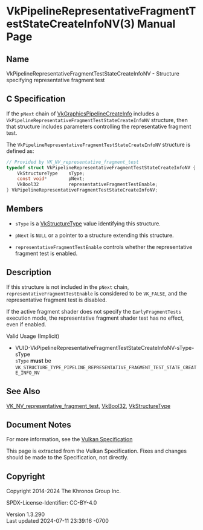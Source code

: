 # VkPipelineRepresentativeFragmentTestStateCreateInfoNV(3) Manual Page

## Name

VkPipelineRepresentativeFragmentTestStateCreateInfoNV - Structure
specifying representative fragment test



## <a href="#_c_specification" class="anchor"></a>C Specification

If the `pNext` chain of
[VkGraphicsPipelineCreateInfo](https://registry.khronos.org/vulkan/specs/1.3-extensions/man/html/VkGraphicsPipelineCreateInfo.html)
includes a `VkPipelineRepresentativeFragmentTestStateCreateInfoNV`
structure, then that structure includes parameters controlling the
representative fragment test.

The `VkPipelineRepresentativeFragmentTestStateCreateInfoNV` structure is
defined as:

``` c
// Provided by VK_NV_representative_fragment_test
typedef struct VkPipelineRepresentativeFragmentTestStateCreateInfoNV {
    VkStructureType    sType;
    const void*        pNext;
    VkBool32           representativeFragmentTestEnable;
} VkPipelineRepresentativeFragmentTestStateCreateInfoNV;
```

## <a href="#_members" class="anchor"></a>Members

- `sType` is a [VkStructureType](https://registry.khronos.org/vulkan/specs/1.3-extensions/man/html/VkStructureType.html) value identifying
  this structure.

- `pNext` is `NULL` or a pointer to a structure extending this
  structure.

- `representativeFragmentTestEnable` controls whether the representative
  fragment test is enabled.

## <a href="#_description" class="anchor"></a>Description

If this structure is not included in the `pNext` chain,
`representativeFragmentTestEnable` is considered to be `VK_FALSE`, and
the representative fragment test is disabled.

If the active fragment shader does not specify the `EarlyFragmentTests`
execution mode, the representative fragment shader test has no effect,
even if enabled.

Valid Usage (Implicit)

- <a
  href="#VUID-VkPipelineRepresentativeFragmentTestStateCreateInfoNV-sType-sType"
  id="VUID-VkPipelineRepresentativeFragmentTestStateCreateInfoNV-sType-sType"></a>
  VUID-VkPipelineRepresentativeFragmentTestStateCreateInfoNV-sType-sType  
  `sType` **must** be
  `VK_STRUCTURE_TYPE_PIPELINE_REPRESENTATIVE_FRAGMENT_TEST_STATE_CREATE_INFO_NV`

## <a href="#_see_also" class="anchor"></a>See Also

[VK_NV_representative_fragment_test](https://registry.khronos.org/vulkan/specs/1.3-extensions/man/html/VK_NV_representative_fragment_test.html),
[VkBool32](https://registry.khronos.org/vulkan/specs/1.3-extensions/man/html/VkBool32.html), [VkStructureType](https://registry.khronos.org/vulkan/specs/1.3-extensions/man/html/VkStructureType.html)

## <a href="#_document_notes" class="anchor"></a>Document Notes

For more information, see the <a
href="https://registry.khronos.org/vulkan/specs/1.3-extensions/html/vkspec.html#VkPipelineRepresentativeFragmentTestStateCreateInfoNV"
target="_blank" rel="noopener">Vulkan Specification</a>

This page is extracted from the Vulkan Specification. Fixes and changes
should be made to the Specification, not directly.

## <a href="#_copyright" class="anchor"></a>Copyright

Copyright 2014-2024 The Khronos Group Inc.

SPDX-License-Identifier: CC-BY-4.0

Version 1.3.290  
Last updated 2024-07-11 23:39:16 -0700
